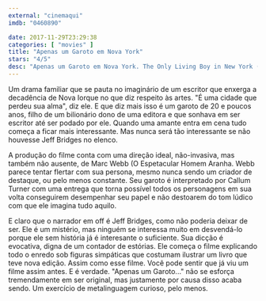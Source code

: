 ```yaml
---
external: "cinemaqui"
imdb: "0460890"

date: 2017-11-29T23:29:38
categories: [ "movies" ]
title: "Apenas um Garoto em Nova York"
stars: "4/5"
desc: "Apenas um Garoto em Nova York. The Only Living Boy in New York (USA, 2017). Dirigido por Marc Webb. Escrito por Allan Loeb. Com Callum Turner (Thomas Webb), Jeff Bridges (W.F. Gerald), Kate Beckinsale (Johanna), Pierce Brosnan (Ethan Webb), Cynthia Nixon (Judith Webb), Kiersey Clemons (Mimi Pastori), Tate Donovan (George), Wallace Shawn (David), Anh Duong (Barbara)."
---
```

Um drama familiar que se pauta no imaginário de um escritor que enxerga a decadência de Nova Iorque no que diz respeito às artes. "É uma cidade que perdeu sua alma", diz ele. E que diz mais isso é um garoto de 20 e poucos anos, filho de um bilionário dono de uma editora e que sonhava em ser escritor até ser podado por ele. Quando uma amante entra em cena tudo começa a ficar mais interessante. Mas nunca será tão interessante se não houvesse Jeff Bridges no elenco.

A produção do filme conta com uma direção ideal, não-invasiva, mas também não ausente, de Marc Webb (O Espetacular Homem Aranha. Webb parece tentar flertar com sua persona, mesmo nunca sendo um criador de destaque, ou pelo menos constante. Seu garoto é interpretado por Callum Turner com uma entrega que torna possível todos os personagens em sua volta conseguirem desempenhar seu papel e não destoarem do tom lúdico com que ele imagina tudo aquilo.

E claro que o narrador em off é Jeff Bridges, como não poderia deixar de ser. Ele é um mistério, mas ninguém se interessa muito em desvendá-lo porque ele sem história já é interesante o suficiente. Sua dicção é evocativa, digna de um contador de estórias. Ele começa o filme explicando todo o enredo sob figuras simpáticas que costumam ilustrar um livro que teve nova edição. Assim como esse filme. Você pode sentir que já viu um filme assim antes. E é verdade. "Apenas um Garoto..." não se esforça tremendamente em ser original, mas justamente por causa disso acaba sendo. Um exercício de metalinguagem curioso, pelo menos.
